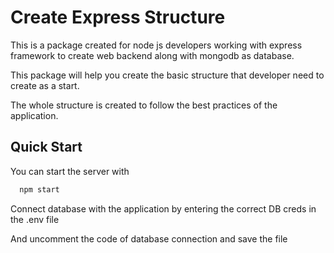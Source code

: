 # Create Express Structure

This is a package created for node js developers working with express framework to create web backend along with mongodb as database.

This package will help you create the basic structure that developer need to create as a start.

The whole structure is created to follow the best practices of the application.

## Quick Start

You can start the server with

```bash
  npm start
```

Connect database with the application by entering the correct DB creds in the .env file

And uncomment the code of database connection and save the file

